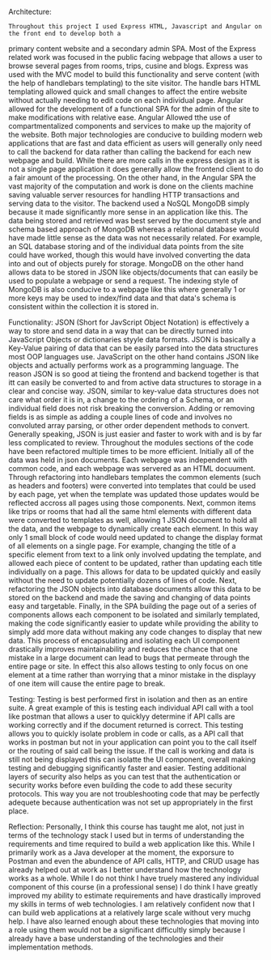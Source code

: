
Architecture:

    Throughout this project I used Express HTML, Javascript and Angular on the front end to develop both a 
primary content website and a secondary admin SPA. Most of the Express related work was focused in the public
facing webpage that allows a user to browse several pages from rooms, trips, cusine and blogs. Express was used
with the MVC model to build this functionality and serve content (with the help of handlebars templating) to the
site visitor. The handle bars HTML templating allowed quick and small changes to affect the entire website without
actually needing to edit code on each individual page. Angular allowed for the development of a functional SPA for
the admin of the site to make modifications with relative ease. Angular Allowed tthe use of compartmentalized components
and services to make up the majority of the website. Both major technologies are conducive to building modern web 
applications that are fast and data efficient as users will generally only need to call the backend for data rather
than calling the backend for each new webpage and build. While there are more calls in the express design as it is not 
a single page application it does generally allow the frontend client to do a fair amount of the processing. On the 
other hand, in the Angular SPA the vast majority of the computation and work is done on the clients machine saving 
valuable server resources for handling HTTP transactions and serving data to the visitor. 
    The backend used a NoSQL MongoDB simply because it made significantly more sense in an application like this. 
The data being stored and retrieved was best served by the document style and schema based approach of MongoDB whereas
a relational database would have made little sense as the data was not necessarily related. For example, an SQL database storing
and of the individual data points from the site could have worked, though this would have involved converting the data into and
out of objects purely for storage. MongoDB on the other hand allows data to be stored in JSON like objects/documents that 
can easily be used to populate a webpage or send a request. The indexing style of MongoDB is also conducive to a webpage like this
where generally 1 or more keys may be used to index/find data and that data's schema is consistent within the collection it is 
stored in.  

Functionality:
    JSON (Short for JavScript Object Notation) is effectively a way to store and send data in a way that can be directly turned into 
JavaScript Objects or dictionaries styyle data formats. JSON is basically a Key-Value pairing of data that can be easily parsed
into the data structures most OOP languages use. JavaScript on the other hand contains JSON like objects and actually performs work
as a programming language. The reason JSON is so good at tieing the frontend and backend together is that itt can easily be converted
to and from active data structures to storage in a clear and concise way. JSON, similar to key-value data structures does not care what
order it is in, a change to the ordering of a Schema, or an individual field does not risk breaking the conversion. Adding or removing
fields is as simple as adding a couple lines of code and involves no convoluted array parsing, or other order dependent methods to convert. 
Generally speaking, JSON is just easier and faster to work with and is by far less complicated to review.
    Throughout the modules sections of the code have been refactored multiple times to be more efficient. Initially all of the data was
held in json documents. Each webpage was independent with common code, and each webpage was servered as an HTML docuument. Through refactoring
into handlebars templates the common elements (such as headers and footers) were converted into templates that could be used by each page, yet
when the template was updated those updates would be reflected accross all pages using those components. Next, common items like trips or rooms
that had all the same html elements with different data were converted to templates as well, allowing 1 JSON document to hold all the data, and
the webpage to dynamically create each element. In this way only 1 small block of code would need updated to change the display format of all elements
on a single page. For example, changing the title of a specific element from text to a link only involved updating the template, and allowed each
piece of content to be updated, rather than updating each title individually on a page. This allows for data to be updated quickly and easily without
the need to update potentially dozens of lines of code. Next, refactoring the JSON objects into database documents allow this data to be stored on the 
backend and made the saving and changing of data points easy and targetable. Finally, in the SPA building the page out of a series of components allows
each component to be isolated and similarly templated, making the code significantly easier to update while providing the ability to simply add more
data without making any code changes to display that new data. This process of encapsulating and isolating each UI component drastically improves 
maintainability and reduces the chance that one mistake in a large document can lead to bugs that permeate through the entire page or site. In effect
this also allows testing to only focus on one element at a time rather than worrying that a minor mistake in the displayy of one item will cause the entire 
page to break.

Testing: 
    Testing is best performed first in isolation and then as an entire suite. A great example of this is testing each individual API call with a 
tool like postman that allows a user to quicklyy determine if API calls are working correctly and if the document returned is correct. This testing 
allows you to quickly isolate problem in code or calls, as a API call that works in postman but not in your application can point you to the call itself
or the routing of said call being the issue. If the call is working and data is still not being displayed this can isolatte the UI component, overall
making testing and debugging significantly faster and easier. Testing additional layers of security also helps as you can test that the authentication 
or security works before even building the code to add these security protocols. This way you are not troubleshooting code that may be perfectly adequete
because authentication was not set up appropriately in the first place. 

Reflection:
    Personally, I think this course has taught me alot, not just in terms of the technology stack I used but in terms of understanding the requirements 
and time required to build a web application like this. While I primarily work as a Java developer at the moment, the exporsure to Postman and even 
the abundence of API calls, HTTP, and CRUD usage has already helped out at work as I better understand how the technology works as a whole. While I do not
think I have truely mastered any individual component of this course (in a professional sense) I do think I have greatly improved my ability to estimate
requirements and have drastically improved my skills in terms of web technologies. I am relatively confident now that I can build web applications at a 
relatively large scale without very muchg help. I have also learned enough about these technologies that moving into a role using them would not be a
significant difficultly simply because I already have a base understanding of the technologies and their implementation methods.  
